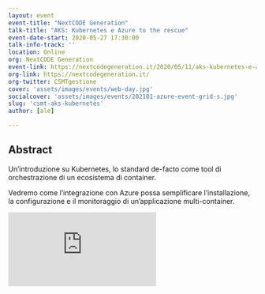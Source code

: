 ```yaml
---
layout: event
event-title: "NextCODE Generation"
talk-title: "AKS: Kubernetes e Azure to the rescue"
event-date-start: 2020-05-27 17:30:00
talk-info-track: ''
location: Online
org: NextCODE Generation
event-link: https://nextcodegeneration.it/2020/05/11/aks-kubernetes-e-azure-to-the-rescueonline-27-maggio-ore-1730/
org-link: https://nextcodegeneration.it/
org-twitter: CSMTgestione
cover: 'assets/images/events/web-day.jpg'
socialcover: 'assets/images/events/202101-azure-event-grid-s.jpg'
slug: 'csmt-aks-kubernetes'
author: [ale]

---
```

## Abstract
Un’introduzione su Kubernetes, lo standard de-facto come tool di orchestrazione di un ecosistema di container.

Vedremo come l’integrazione con Azure possa semplificare l’installazione, la configurazione e il monitoraggio di un’applicazione multi-container.

<div class="video">

<div class="responsive-iframe-container-16">
<iframe class="responsive-iframe" src="https://www.youtube.com/embed/djlxUGUmCXE" frameborder="0" allow="accelerometer; autoplay; clipboard-write; encrypted-media; gyroscope; picture-in-picture" allowfullscreen></iframe>
</div>
</div>